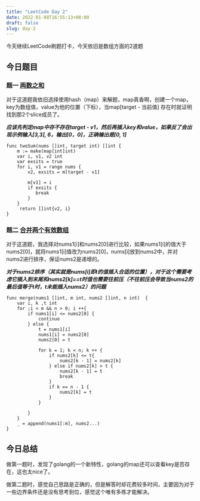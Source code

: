 ```yaml
---
title: "LeetCode Day 2"
date: 2022-01-08T16:55:13+08:00
draft: false
slug: day-2
---
```

今天继续LeetCode刷题打卡，今天依旧是数组方面的2道题

## 今日题目

### 题一 [两数之和](https://leetcode-cn.com/problems/two-sum/)
对于这道题我依旧选择使用hash（map）来解题，map真香啊，创建一个map，key为数组值，value为他的位置（下标），当map[target - 当前值] 存在时就证明找到那2个slice成员了。


***应该先判定map中存不存在target - v1，然后再插入key和value，如果反了会出现示例输入[3,3], 6，输出[0，0]，正确输出是[0, 1]***
~~~
func twoSum(nums []int, target int) []int {
    m := make(map[int]int)
    var i, v1, v2 int
    var exsits = true
    for i, v1 = range nums {
        v2, exsits = m[target - v1]
        
        m[v1] = i
        if exsits {
           break
        }
    }
     return []int{v2, i}
}
~~~

### 题二 [合并两个有效数组](https://leetcode-cn.com/problems/merge-sorted-array/)
对于这道题，我选择对nums1[i]和nums2[0]进行比较，如果nums1[i]的值大于nums2[0]，就将nums1[i]值改为nums2[0]，nums[i]放到nums2中，并对nums2进行排序，保证nums2是递增的。

***对于nums2排序（其实就是nums[i]即t的值插入合适的位置），对于这个需要考虑它插入到末尾和nums2[k]==t时值也需要往前压（不往前压会导致当nums2的最后值等于t时，t未能插入nums2）的问题***

~~~
func merge(nums1 []int, m int, nums2 []int, n int)  {
    var i, k ,t int
    for ;i < m && n > 0; i ++{
        if nums1[i] <= nums2[0] {
            continue
        } else {
            t = nums1[i]
            nums1[i] = nums2[0]
            nums2[0] = t

            for k = 1; k < n; k ++ {
                if nums2[k] <= t{
                    nums2[k - 1] = nums2[k] 
                } else if nums2[k] > t {
                    nums2[k - 1] = t
                    break
                }
                if k == n - 1 {
                    nums2[k] = t
                }
            }

        }
    }
    _ = append(nums1[:m], nums2...)
}
~~~

## 今日总结
做第一题时，发现了golang的一个新特性，golang的map还可以查看key是否存在，这也太nice了。


做第二题时，感觉自己思路是正确的，但是解答时却花费较多时间，主要因为对于一些边界条件还是没有思考到位，感觉这个唯有多练才能解决。
